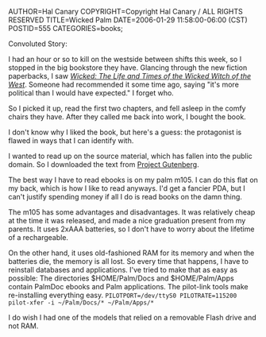 AUTHOR=Hal Canary
COPYRIGHT=Copyright Hal Canary / ALL RIGHTS RESERVED
TITLE=Wicked Palm
DATE=2006-01-29 11:58:00-06:00 (CST)
POSTID=555
CATEGORIES=books;

Convoluted Story:

I had an hour or so to kill on the westside between shifts this week, so I stopped in the big bookstore they have. Glancing through the new fiction paperbacks, I saw [_Wicked: The Life and Times of the Wicked Witch of the West_](https://halcanary.org/isbn/?0060987103/Wicked+%28Maguire+novel%29). Someone had recommended it some time ago, saying "it's more political than I would have expected." I forget who.

So I picked it up, read the first two chapters, and fell asleep in the comfy chairs they have. After they called me back into work, I bought the book.

I don't know why I liked the book, but here's a guess: the protagonist is flawed in ways that I can identify with.

I wanted to read up on the source material, which has fallen into the public domain. So I downloaded the text from [Project Gutenberg](http://en.wikipedia.org/wiki/Project_Gutenberg).

The best way I have to read ebooks is on my palm m105. I can do this flat on my back, which is how I like to read anyways. I'd get a fancier PDA, but I can't justify spending money if all I do is read books on the damn thing.

The m105 has some advantages and disadvantages. It was relatively cheap at the time it was released, and made a nice graduation present from my parents. It uses 2xAAA batteries, so I don't have to worry about the lifetime of a rechargeable.

On the other hand, it uses old-fashioned RAM for its memory and when the batteries die, the memory is all lost. So every time that happens, I have to reinstall databases and applications. I've tried to make that as easy as possible: The directories $HOME/Palm/Docs and $HOME/Palm/Apps contain PalmDoc ebooks and Palm applications. The pilot-link tools make re-installing everything easy. `PILOTPORT=/dev/ttyS0 PILOTRATE=115200 pilot-xfer -i ~/Palm/Docs/* ~/Palm/Apps/*`

I do wish I had one of the models that relied on a removable Flash drive and not RAM.
